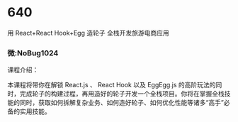 # 640
用 React+React Hook+Egg 造轮子 全栈开发旅游电商应用
### 微:NoBug1024 


课程介绍：

本课程将带你在解锁 React.js 、 React Hook 以及 EggEgg.js 的高阶玩法的同时，完成轮子的构建过程，再用造好的轮子开发一个全栈项目。你将在掌握全栈技能的同时，获取如何拆解复杂业务、如何造好轮子、如何优化性能等诸多“高手”必备的实用技能。
